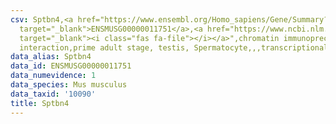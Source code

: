 ```yaml
---
csv: Sptbn4,<a href="https://www.ensembl.org/Homo_sapiens/Gene/Summary?db=core;g=ENSMUSG00000011751"
  target="_blank">ENSMUSG00000011751</a>,<a href="https://www.ncbi.nlm.nih.gov/pubmed/25450459"
  target="_blank"><i class="fas fa-file"></i></a>",chromatin immunoprecipitation assay,direct
  interaction,prime adult stage, testis, Spermatocyte,,,transcriptional regulation,
data_alias: Sptbn4
data_id: ENSMUSG00000011751
data_numevidence: 1
data_species: Mus musculus
data_taxid: '10090'
title: Sptbn4
---
```

